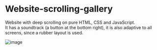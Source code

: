 # Website-scrolling-gallery
Website with deep scrolling on pure HTML, CSS and JavaScript. </br>
It has a soundtrack (a button at the bottom right), it is also adaptive to all screens, since a rubber layout is used.


![image](https://user-images.githubusercontent.com/75645040/228842398-8a984fd6-673b-4d77-90a6-513f0a941fdd.png)
